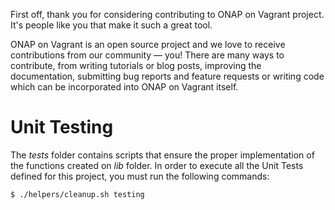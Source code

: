 First off, thank you for considering contributing to ONAP on Vagrant project.
It's people like you that make it such a great tool.

ONAP on Vagrant is an open source project and we love to receive contributions
from our community — you! There are many ways to contribute, from writing
tutorials or blog posts, improving the documentation, submitting bug reports and
feature requests or writing code which can be incorporated into ONAP on Vagrant
itself.

Unit Testing
============

The _tests_ folder contains scripts that ensure the proper implementation of the
functions created on _lib_ folder.  In order to execute all the Unit Tests
defined for this project, you must run the following commands:

    $ ./helpers/cleanup.sh testing
